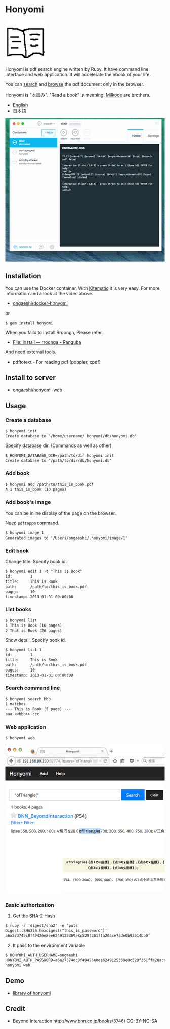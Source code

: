 # Honyomi

![honyomi-incon](images/honyomi-icon.png)

Honyomi is pdf search engine written by Ruby. It have command line interface and web application. It will accelerate the ebook of your life.

You can [search](http://library.honyomi.nagoya/?query=global-set-key) and [browse](http://library.honyomi.nagoya/v/2) the pdf document only in the browser.

Honyomi is "本読み". "Read a book" is meaning. [Milkode](https://github.com/ongaeshi/milkode) are brothers.

- [English](#installation)
- [日本語](http://honyomi.nagoya/ja/)

![honyomi-03.gif](images/honyomi-03.gif)

## Installation

You can use the Docker container. With [Kitematic](https://kitematic.com/) it is very easy. For more information and a look at the video above.

- [ongaeshi/docker-honyomi](https://github.com/ongaeshi/docker-honyomi)

or

    $ gem install honyomi

When you faild to install Rroonga, Please refer.
* [File: install — rroonga - Ranguba](http://ranguba.org/rroonga/en/file.install.html)

And need external tools.
* pdftotext - For reading pdf (poppler, xpdf)

## Install to server
* [ongaeshi/honyomi-web](https://github.com/ongaeshi/honyomi-web)

## Usage

### Create a database

```
$ honyomi init
Create database to "/home/username/.honyomi/db/honyomi.db"
```

Specify database dir. (Commands as well as other)

```
$ HONYOMI_DATABASE_DIR=/path/to/dir honyomi init
Create database to "/path/to/dir/db/honyomi.db"
```

### Add book

```
$ honyomi add /path/to/this_is_book.pdf
A 1 this_is_book (10 pages)
```

### Add book's image

You can be inline display of the page on the browser.

Need `pdftoppm` command.

```
$ honyomi image 1
Generated images to '/Users/ongaeshi/.honyomi/image/1'
```

### Edit book

Change title. Specify book id.

```
$ honyomi edit 1 -t "This is Book"
id:        1
title:     This is Book
path:      /path/to/this_is_book.pdf
pages:     10
timestamp: 2013-01-01 00:00:00
```

### List books

```
$ honyomi list
1 This is Book (10 pages)
2 That is Book (20 pages)
```

Show detail. Specify book id.

```
$ honyomi list 1
id:        1
title:     This is Book
path:      /path/to/this_is_book.pdf
pages:     10
timestamp: 2013-01-01 00:00:00
```

### Search command line

```
$ honyomi search bbb
1 matches
--- This is Book (5 page) ---
aaa <<bbb>> ccc
```

### Web application

```
$ honyomi web
```

![honyomi-01.png](images/honyomi-01.png)

### Basic authorization

1. Get the SHA-2 Hash

```
$ ruby -r 'digest/sha2' -e 'puts Digest::SHA256.hexdigest("this_is_password")'
a6a27374ec8f49426e8ee6249125369e8c529f361ffa20ace73de0b92514bb0f
```

2. It pass to the environment variable

```
$ HONYOMI_AUTH_USERNAME=ongaeshi HONYOMI_AUTH_PASSWORD=a6a27374ec8f49426e8ee6249125369e8c529f361ffa20ace73de0b92514bb0f honyomi web
```

## Demo

- [library of honyomi](http://library.honyomi.nagoya/)

## Credit

- Beyond Interaction http://www.bnn.co.jp/books/3746/  CC-BY-NC-SA




